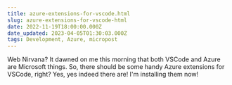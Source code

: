 ```yaml
---
title: azure-extensions-for-vscode.html
slug: azure-extensions-for-vscode-html
date: 2022-11-19T18:00:00.000Z
date_updated: 2023-04-05T01:30:03.000Z
tags: Development, Azure, micropost
---
```


Web Nirvana? It dawned on me this morning that both VSCode and Azure are Microsoft things. So, there should be some handy Azure extensions for VSCode, right? Yes, yes indeed there are! I'm installing them now!
